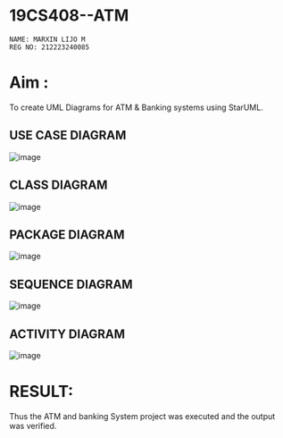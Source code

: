 # 19CS408--ATM
```
NAME: MARXIN LIJO M
REG NO: 212223240085
```
# Aim :
To create UML Diagrams for ATM & Banking systems using StarUML.
## USE CASE DIAGRAM
![image](https://github.com/user-attachments/assets/77076d28-059b-45b7-8081-1bd4367bd784)

## CLASS DIAGRAM
![image](https://github.com/user-attachments/assets/96f14dad-fc15-4392-be01-76c92c703f0c)

## PACKAGE DIAGRAM
![image](https://github.com/user-attachments/assets/fdc5224b-d7c6-4a7b-8550-3161b94f6a34)

## SEQUENCE DIAGRAM
![image](https://github.com/user-attachments/assets/b4222bce-3d32-4704-89b8-abc45c3cdb6f)

## ACTIVITY DIAGRAM
![image](https://github.com/user-attachments/assets/d27702e1-2bd7-4b4f-a13e-eb6ec8d4c15c)

# RESULT:

Thus the ATM and banking System project was executed and the output was verified.

